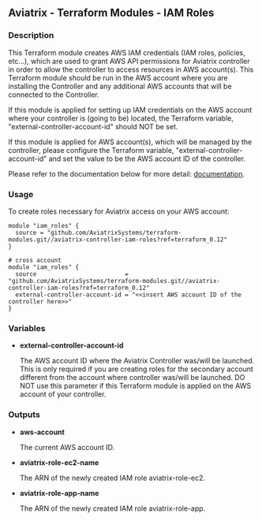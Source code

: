 ## Aviatrix - Terraform Modules - IAM Roles

### Description
This Terraform module creates AWS IAM credentials (IAM roles, policies, etc...), which are used to grant AWS API
permissions for Aviatrix controller in order to allow the controller to access resources in AWS account(s). This
Terraform module should be run in the AWS account where you are installing the Controller and any additional AWS 
accounts that will be connected to the Controller.

If this module is applied for setting up IAM credentials on the AWS account where your controller is (going to be)
located, the Terraform variable, "external-controller-account-id" should NOT be set.

If this module is applied for AWS account(s), which will be managed by the controller, please configure the Terraform
variable, "external-controller-account-id" and set the value to be the AWS account ID of the controller.

Please refer to the documentation below for more detail:
[documentation](https://docs.aviatrix.com/HowTos/HowTo_IAM_role.html).

### Usage

To create roles necessary for Aviatrix access on your AWS account:
```
module "iam_roles" {
  source = "github.com/AviatrixSystems/terraform-modules.git//aviatrix-controller-iam-roles?ref=terraform_0.12"
}

# cross account 
module "iam_roles" {
  source                         = "github.com/AviatrixSystems/terraform-modules.git//aviatrix-controller-iam-roles?ref=terraform_0.12"
  external-controller-account-id = "<<insert AWS account ID of the controller here>>"
}
```

### Variables
  
- **external-controller-account-id** <Optional>

  The AWS account ID where the Aviatrix Controller was/will be launched. This is only required if you are creating roles
  for the secondary account different from the account where controller was/will be launched. DO NOT use this parameter
  if this Terraform module is applied on the AWS account of your controller.

### Outputs

- **aws-account**

  The current AWS account ID.
  
- **aviatrix-role-ec2-name**

  The ARN of the newly created IAM role aviatrix-role-ec2.
  
- **aviatrix-role-app-name**

  The ARN of the newly created IAM role aviatrix-role-app.
